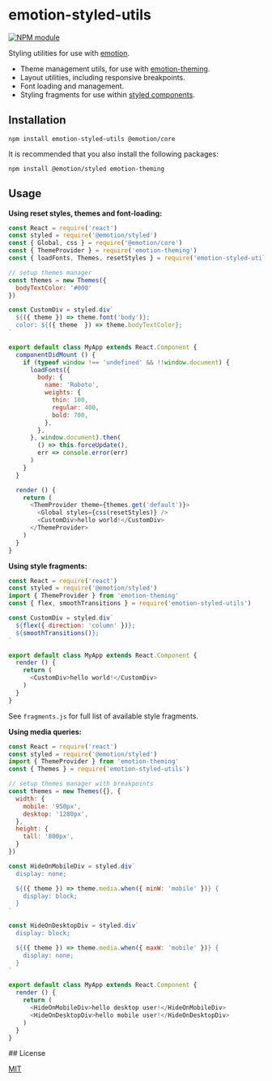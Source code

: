 # emotion-styled-utils

[![NPM module](https://badge.fury.io/js/emotion-styled-utils.svg)](https://badge.fury.io/js/emotion-styled-utils)

Styling utilities for use with [emotion](https://emotion.sh/).

* Theme management utils, for use with [emotion-theming](https://emotion.sh/docs/theming).
* Layout utilities, including responsive breakpoints.
* Font loading and management.
* Styling fragments for use within [styled components](https://emotion.sh/docs/styled).

## Installation

```shell
npm install emotion-styled-utils @emotion/core
```

It is recommended that you also install the following packages:

```shell
npm install @emotion/styled emotion-theming
```

## Usage

**Using reset styles, themes and font-loading:**

```js
const React = require('react')
const styled = require('@emotion/styled')
const { Global, css } = require('@emotion/core')
const { ThemeProvider } = require('emotion-theming')
const { loadFonts, Themes, resetStyles } = require('emotion-styled-utils')

// setup themes manager
const themes = new Themes({
  bodyTextColor: '#000'
})

const CustomDiv = styled.div`
  ${({ theme }) => theme.font('body')};
  color: ${({ theme  }) => theme.bodyTextColor};
`

export default class MyApp extends React.Component {
  componentDidMount () {
    if (typeof window !== 'undefined' && !!window.document) {
      loadFonts({
        body: {
          name: 'Roboto',
          weights: {
            thin: 100,
            regular: 400,
            bold: 700,
          },
        },
      }, window.document).then(
        () => this.forceUpdate(),
        err => console.error(err)
      )
    }
  }

  render () {
    return (
      <ThemProvider theme={themes.get('default')}>
        <Global styles={css(resetStyles)} />
        <CustomDiv>hello world!</CustomDiv>
      </ThemeProvider>
    )
  }
}
```

**Using style fragments:**

```js
const React = require('react')
const styled = require('@emotion/styled')
import { ThemeProvider } from 'emotion-theming'
const { flex, smoothTransitions } = require('emotion-styled-utils')

const CustomDiv = styled.div`
  ${flex({ direction: 'column' })};
  ${smoothTransitions()};
`

export default class MyApp extends React.Component {
  render () {
    return (
      <CustomDiv>hello world!</CustomDiv>
    )
  }
}
```

See `fragments.js` for full list of available style fragments.

**Using media queries:**

```js
const React = require('react')
const styled = require('@emotion/styled')
import { ThemeProvider } from 'emotion-theming'
const { Themes } = require('emotion-styled-utils')

// setup themes manager with breakpoints
const themes = new Themes({}, {
  width: {
    mobile: '950px',
    desktop: '1280px',
  },
  height: {
    tall: '800px',
  }
})

const HideOnMobileDiv = styled.div`
  display: none;

  ${({ theme }) => theme.media.when({ minW: 'mobile' })} {
    display: block;
  }
`

const HideOnDesktopDiv = styled.div`
  display: block;

  ${({ theme }) => theme.media.when({ maxW: 'mobile' })} {
    display: none;
  }
`

export default class MyApp extends React.Component {
  render () {
    return (
      <HideOnMobileDiv>hello desktop user!</HideOnMobileDiv>
      <HideOnDesktopDiv>hello mobile user!</HideOnDesktopDiv>
    )
  }
}
```


## License

[MIT](LICENSE.md)
